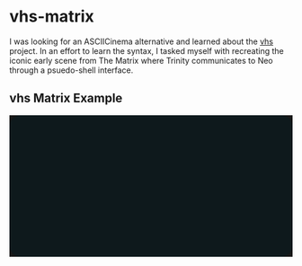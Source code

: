 # vhs-matrix

I was looking for an ASCIICinema alternative and learned about the [vhs](https://github.com/charmbracelet/vhs) project. In an effort to learn the syntax, I tasked myself with recreating the iconic early scene from The Matrix where Trinity communicates to Neo through a psuedo-shell interface.

## vhs Matrix Example
![](https://github.com/bitmvr/vhs-matrix/blob/main/vhs-example--matrix.gif)

